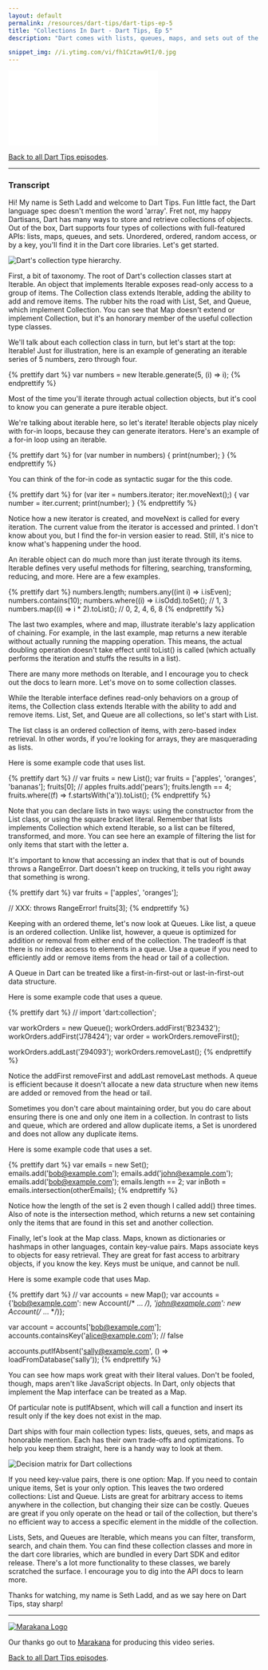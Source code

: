 ```yaml
---
layout: default
permalink: /resources/dart-tips/dart-tips-ep-5
title: "Collections In Dart - Dart Tips, Ep 5"
description: "Dart comes with lists, queues, maps, and sets out of the box. Watch this episode to learn how to pick the right collection class for the job. Fun tip: did you know that the Dart language spec doesn't use the word 'array'?"

snippet_img: //i.ytimg.com/vi/fh1Cztaw9tI/0.jpg
---
```


<iframe class="dart-tips-video" src="//www.youtube.com/embed/fh1Cztaw9tI"
frameborder="0" allowfullscreen></iframe>

[Back to all Dart Tips episodes](/dart-tips/).

<hr>

### Transcript

Hi! My name is Seth Ladd and welcome to Dart Tips. Fun little fact, the Dart language spec doesn't mention the word 'array'. Fret not, my happy Dartisans, Dart has many ways to store and retrieve collections of objects. Out of the box, Dart supports four types of collections with full-featured APIs: lists, maps, queues, and sets. Unordered, ordered, random access, or by a key, you'll find it in the Dart core libraries. Let's get started.

<img src="{% asset_path 'dart-tips/ep-5-hierarchy.png' %}" alt="Dart's collection type hierarchy.">

 First, a bit of taxonomy. The root of Dart's collection classes start at Iterable. An object that implements Iterable exposes read-only access to a group of items. The Collection class extends Iterable, adding the ability to add and remove items. The rubber hits the road with List, Set, and Queue, which implement Collection. You can see that Map doesn't extend or implement Collection, but it's an honorary member of the useful collection type classes.

 We'll talk about each collection class in turn, but let's start at the top: Iterable! Just for illustration, here is an example of generating an iterable series of 5 numbers, zero through four.

{% prettify dart %}
var numbers = new Iterable.generate(5, (i) => i);
{% endprettify %}

 Most of the time you'll iterate through actual collection objects, but it's cool to know you can generate a pure iterable object.

 We're talking about iterable here, so let's iterate! Iterable objects play nicely with for-in loops, because they can generate iterators. Here's an example of a for-in loop using an iterable.

{% prettify dart %}
for (var number in numbers) {
  print(number);
}
{% endprettify %}

 You can think of the for-in code as syntactic sugar for the this code.

{% prettify dart %}
for (var iter = numbers.iterator; iter.moveNext();) {
  var number = iter.current;
  print(number);
}
{% endprettify %}

Notice how a new iterator is created, and moveNext is called for every iteration. The current value from the iterator is accessed and printed. I don't know about you, but I find the for-in version easier to read. Still, it's nice to know what's happening under the hood.

 An iterable object can do much more than just iterate through its items. Iterable defines very useful methods for filtering, searching, transforming, reducing, and more. Here are a few examples.

{% prettify dart %}
numbers.length;
numbers.any((int i) => i.isEven);
numbers.contains(10);
numbers.where((i) => i.isOdd).toSet();
  // 1, 3
numbers.map((i) => i * 2).toList();
  // 0, 2, 4, 6, 8
{% endprettify %}

The last two examples, where and map, illustrate iterable's lazy application of chaining. For example, in the last example, map returns a new iterable without actually running the mapping operation. This means, the actual doubling operation doesn't take effect until toList() is called (which actually performs the iteration and stuffs the results in a list).

There are many more methods on Iterable, and I encourage you to check out the docs to learn more. Let's move on to some collection classes.

 While the Iterable interface defines read-only behaviors on a group of items, the Collection class extends Iterable with the ability to add and remove items. List, Set, and Queue are all collections, so let's start with List.

The list class is an ordered collection of items, with zero-based index retrieval. In other words, if you're looking for arrays, they are masquerading as lists.

 Here is some example code that uses list.

{% prettify dart %}
// var fruits = new List();
var fruits = ['apples', 'oranges', 'bananas'];
fruits[0]; // apples
fruits.add('pears');
fruits.length == 4;
fruits.where((f) => f.startsWith('a')).toList();
{% endprettify %}

Note that you can declare lists in two ways: using the constructor from the List class, or using the square bracket literal. Remember that lists implements Collection which extend Iterable, so a list can be filtered, transformed, and more. You can see here an example of filtering the list for only items that start with the letter a.

 It's important to know that accessing an index that that is out of bounds throws a RangeError. Dart doesn't keep on trucking, it tells you right away that something is wrong.

{% prettify dart %}
var fruits = ['apples', 'oranges'];

// XXX: throws RangeError!
fruits[3];
{% endprettify %}

 Keeping with an ordered theme, let's now look at Queues. Like list, a queue is an ordered collection. Unlike list, however, a queue is optimized for addition or removal from either end of the collection. The tradeoff is that there is no index access to elements in a queue. Use a queue if you need to efficiently add or remove items from the head or tail of a collection.

A Queue in Dart can be treated like a first-in-first-out or last-in-first-out data structure.

 Here is some example code that uses a queue.

{% prettify dart %}
// import 'dart:collection';

var workOrders = new Queue();
workOrders.addFirst('B23432');
workOrders.addFirst('J78424');
var order = workOrders.removeFirst();

workOrders.addLast('Z94093');
workOrders.removeLast();
{% endprettify %}

Notice the addFirst removeFirst and addLast removeLast methods. A queue is efficient because it doesn't allocate a new data structure when new items are added or removed from the head or tail.

 Sometimes you don't care about maintaining order, but you do care about ensuring there is one and only one item in a collection. In contrast to lists and queue, which are ordered and allow duplicate items, a Set is unordered and does not allow any duplicate items.

 Here is some example code that uses a set.

{% prettify dart %}
var emails = new Set();
emails.add('bob@example.com');
emails.add('john@example.com');
emails.add('bob@example.com');
emails.length == 2;
var inBoth = emails.intersection(otherEmails);
{% endprettify %}

Notice how the length of the set is 2 even though I called add() three times. Also of note is the intersection method, which returns a new set containing only the items that are found in this set and another collection.

 Finally, let's look at the Map class. Maps, known as dictionaries or hashmaps in other languages, contain key-value pairs. Maps associate keys to objects for easy retrieval. They are great for fast access to arbitrary objects, if you know the key. Keys must be unique, and cannot be null.

 Here is some example code that uses Map.

{% prettify dart %}
// var accounts = new Map();
var accounts = {'bob@example.com': new Account(/* … */),
                'john@example.com': new Account(/* … */)};

var account = accounts['bob@example.com'];
accounts.containsKey('alice@example.com'); // false

accounts.putIfAbsent('sally@example.com', () => loadFromDatabase('sally'));
{% endprettify %}

You can see how maps work great with their literal values. Don't be fooled, though, maps aren't like JavaScript objects. In Dart, only objects that implement the Map interface can be treated as a Map.

Of particular note is putIfAbsent, which will call a function and insert its result only if the key does not exist in the map.

 Dart ships with four main collection types: lists, queues, sets, and maps as honorable mention. Each has their own trade-offs and optimizations. To help you keep them straight, here is a handy way to look at them.

 <img src="{% asset_path 'dart-tips/ep-5-flowchart.png' %}" alt="Decision matrix for Dart collections">

 If you need key-value pairs, there is one option: Map. If you need to contain unique items, Set is your only option. This leaves the two ordered collections: List and Queue. Lists are great for arbitrary access to items anywhere in the collection, but changing their size can be costly. Queues are great if you only operate on the head or tail of the collection, but there's no efficient way to access a specific element in the middle of the collection.

 Lists, Sets, and Queues are Iterable, which means you can filter, transform, search, and chain them. You can find these collection classes and more in the dart core libraries, which are bundled in every Dart SDK and editor release. There's a lot more functionality to these classes, we barely scratched the surface. I encourage you to dig into the API docs to learn more.

Thanks for watching, my name is Seth Ladd, and as we say here on Dart Tips, stay sharp!

<hr>

<a href="http://marakana.com"><img src="{% asset_path 'dart-tips/marakana-logo.png' %}" alt="Marakana Logo"></a>

Our thanks go out to [Marakana](http://www.marakana.com) for producing this
video series.

[Back to all Dart Tips episodes](/dart-tips/).
